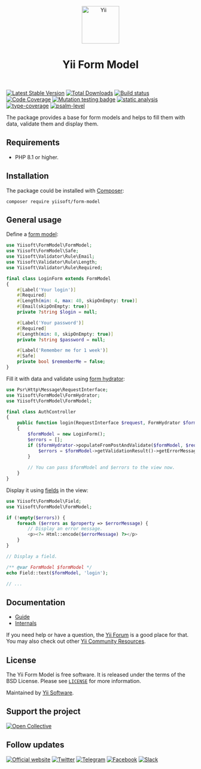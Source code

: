 <p align="center">
    <a href="https://github.com/yiisoft" target="_blank">
        <img src="https://yiisoft.github.io/docs/images/yii_logo.svg" height="100px" alt="Yii">
    </a>
    <h1 align="center">Yii Form Model</h1>
    <br>
</p>

[![Latest Stable Version](https://poser.pugx.org/yiisoft/form-model/v)](https://packagist.org/packages/yiisoft/form-model)
[![Total Downloads](https://poser.pugx.org/yiisoft/form-model/downloads)](https://packagist.org/packages/yiisoft/form-model)
[![Build status](https://github.com/yiisoft/form-model/actions/workflows/build.yml/badge.svg)](https://github.com/yiisoft/form-model/actions/workflows/build.yml)
[![Code Coverage](https://codecov.io/gh/yiisoft/form-model/branch/master/graph/badge.svg)](https://codecov.io/gh/yiisoft/form-model)
[![Mutation testing badge](https://img.shields.io/endpoint?style=flat&url=https%3A%2F%2Fbadge-api.stryker-mutator.io%2Fgithub.com%2Fyiisoft%2Fform-model%2Fmaster)](https://dashboard.stryker-mutator.io/reports/github.com/yiisoft/form-model/master)
[![static analysis](https://github.com/yiisoft/form-model/workflows/static%20analysis/badge.svg)](https://github.com/yiisoft/form-model/actions?query=workflow%3A%22static+analysis%22)
[![type-coverage](https://shepherd.dev/github/yiisoft/form-model/coverage.svg)](https://shepherd.dev/github/yiisoft/form-model)
[![psalm-level](https://shepherd.dev/github/yiisoft/form-model/level.svg)](https://shepherd.dev/github/yiisoft/form-model)

The package provides a base for form models and helps to fill them with data, validate them and display them.

## Requirements

- PHP 8.1 or higher.

## Installation

The package could be installed with [Composer](https://getcomposer.org):

```shell
composer require yiisoft/form-model
```

## General usage

Define a [form model](docs/guide/en/form-model.md):

```php
use Yiisoft\FormModel\FormModel;
use Yiisoft\FormModel\Safe;
use Yiisoft\Validator\Rule\Email;
use Yiisoft\Validator\Rule\Length;
use Yiisoft\Validator\Rule\Required;

final class LoginForm extends FormModel
{
    #[Label('Your login')]
    #[Required]
    #[Length(min: 4, max: 40, skipOnEmpty: true)]
    #[Email(skipOnEmpty: true)]
    private ?string $login = null;

    #[Label('Your password')]
    #[Required]
    #[Length(min: 8, skipOnEmpty: true)]
    private ?string $password = null;

    #[Label('Remember me for 1 week')]
    #[Safe]
    private bool $rememberMe = false;
}
```

Fill it with data and validate using [form hydrator](docs/guide/en/form-hydrator.md):

```php
use Psr\Http\Message\RequestInterface;
use Yiisoft\FormModel\FormHydrator;
use Yiisoft\FormModel\FormModel;

final class AuthController 
{
    public function login(RequestInterface $request, FormHydrator $formHydrator): ResponseInterface
    {
        $formModel = new LoginForm();
        $errors = [];
        if ($formHydrator->populateFromPostAndValidate($formModel, $request)) {
            $errors = $formModel->getValidationResult()->getErrorMessagesIndexedByProperty();
        }
        
        // You can pass $formModel and $errors to the view now.
    }
}
```

Display it using [fields](docs/guide/en/displaying-fields.md) in the view:

```php
use Yiisoft\FormModel\Field;
use Yiisoft\FormModel\FormModel;

if (!empty($errors)) {
    foreach ($errors as $property => $errorMessage) {
        // Display an error message.
        <p><?= Html::encode($errorMessage) ?></p>
    }
}

// Display a field.

/** @var FormModel $formModel */
echo Field::text($formModel, 'login');

// ...
```

## Documentation

- [Guide](docs/guide/en/README.md)
- [Internals](docs/internals.md)

If you need help or have a question, the [Yii Forum](https://forum.yiiframework.com/c/yii-3-0/63) is a good place for
that. You may also check out other [Yii Community Resources](https://www.yiiframework.com/community).

## License

The Yii Form Model is free software. It is released under the terms of the BSD License.
Please see [`LICENSE`](./LICENSE.md) for more information.

Maintained by [Yii Software](https://www.yiiframework.com/).

## Support the project

[![Open Collective](https://img.shields.io/badge/Open%20Collective-sponsor-7eadf1?logo=open%20collective&logoColor=7eadf1&labelColor=555555)](https://opencollective.com/yiisoft)

## Follow updates

[![Official website](https://img.shields.io/badge/Powered_by-Yii_Framework-green.svg?style=flat)](https://www.yiiframework.com/)
[![Twitter](https://img.shields.io/badge/twitter-follow-1DA1F2?logo=twitter&logoColor=1DA1F2&labelColor=555555?style=flat)](https://twitter.com/yiiframework)
[![Telegram](https://img.shields.io/badge/telegram-join-1DA1F2?style=flat&logo=telegram)](https://t.me/yii3en)
[![Facebook](https://img.shields.io/badge/facebook-join-1DA1F2?style=flat&logo=facebook&logoColor=ffffff)](https://www.facebook.com/groups/yiitalk)
[![Slack](https://img.shields.io/badge/slack-join-1DA1F2?style=flat&logo=slack)](https://yiiframework.com/go/slack)
